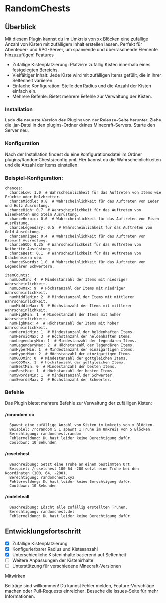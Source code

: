 # RandomChests

## Überblick

Mit diesem Plugin kannst du im Umkreis von xx Blöcken eine zufällige Anzahl von Kisten mit zufälligem Inhalt erstellen lassen. Perfekt für Abenteuer- und RPG-Server, um spannende und überraschende Elemente hinzuzufügen!
Features

-    Zufällige Kistenplatzierung: Platziere zufällig Kisten innerhalb eines festgelegten Bereichs.
-    Vielfältiger Inhalt: Jede Kiste wird mit zufälligen Items gefüllt, die in ihrer Seltenheit variieren.
-    Einfache Konfiguration: Stelle den Radius und die Anzahl der Kisten einfach ein.
-    Mehrere Befehle: Bietet mehrere Befehle zur Verwaltung der Kisten.

### Installation

Lade die neueste Version des Plugins von der Release-Seite herunter.
Ziehe die .jar-Datei in den plugins-Ordner deines Minecraft-Servers.
Starte den Server neu.

### Konfiguration

Nach der Installation findest du eine Konfigurationsdatei im Ordner plugins/RandomChests/config.yml. Hier kannst du die Wahrscheinlichkeiten und die Anzahl der Items einstellen.

### Beispiel-Konfiguration:
```
chances:
  chanceLow: 1.0  # Wahrscheinlichkeit für das Auftreten von Items wie Früchte oder Holzbretter.
  chanceMiddle: 0.8  # Wahrscheinlichkeit für das Auftreten von Leder und Holz Ausrüstung.
  chanceHigh: 0.7  # Wahrscheinlichkeit für das Auftreten von Eisenketten und Stein Ausrüstung.
  chanceHeroic: 0.6  # Wahrscheinlichkeit für das Auftreten von Eisen Ausrüstung.
  chanceLegendary: 0.5  # Wahrscheinlichkeit für das Auftreten von Gold Ausrüstung.
  chanceUnique: 0.4  # Wahrscheinlichkeit für das Auftreten von Diamant Ausrüstung.
  chanceGOD: 0.25  # Wahrscheinlichkeit für das Auftreten von Netherite Ausrüstung.
  chanceBest: 0.1  # Wahrscheinlichkeit für das Auftreten von Dracheneiern usw.
  chanceSwords: 1.0  # Wahrscheinlichkeit für das Auftreten von Legendären Schwertern.

itemCounts:
  numLowMin: 4  # Mindestanzahl der Items mit niedriger Wahrscheinlichkeit.
  numLowMax: 9  # Höchstanzahl der Items mit niedriger Wahrscheinlichkeit.
  numMiddleMin: 2  # Mindestanzahl der Items mit mittlerer Wahrscheinlichkeit.
  numMiddleMax: 5  # Höchstanzahl der Items mit mittlerer Wahrscheinlichkeit.
  numHighMin: 1  # Mindestanzahl der Items mit hoher Wahrscheinlichkeit.
  numHighMax: 4  # Höchstanzahl der Items mit hoher Wahrscheinlichkeit.
  numHeroicMin: 1  # Mindestanzahl der heldenhaften Items.
  numHeroicMax: 3  # Höchstanzahl der heldenhaften Items.
  numLegendaryMin: 1  # Mindestanzahl der legendären Items.
  numLegendaryMax: 2  # Höchstanzahl der legendären Items.
  numHyperMin: 1  # Mindestanzahl der einzigartigen Items.
  numHyperMax: 2  # Höchstanzahl der einzigartigen Items.
  numGODMin: 0  # Mindestanzahl der gottgleichen Items.
  numGODMax: 1  # Höchstanzahl der gottgleichen Items.
  numBestMin: 0  # Mindestanzahl der besten Items.
  numBestMax: 1  # Höchstanzahl der besten Items.
  numSwordsMin: 1  # Mindestanzahl der Schwerter.
  numSwordsMax: 2  # Höchstanzahl der Schwerter.
```

### Befehle

Das Plugin bietet mehrere Befehle zur Verwaltung der zufälligen Kisten:

#### /rcrandom x x
```
  Spawnt eine zufällige Anzahl von Kisten im Umkreis von x Blöcken.
  Beispiel: /rcrandom 5 1 spawnt 1 Truhe im Umkreis von 5 Blöcken.
  Berechtigung: randomchest.random
  Fehlermeldung: Du hast leider keine Berechtigung dafür.
  Cooldown: 10 Sekunden
```

#### /rcsetchest <X> <Y> <Z>
```
  Beschreibung: Setzt eine Truhe an einem bestimmten Ort.
  Beispiel: /rcsetchest 100 64 -200 setzt eine Truhe bei den Koordinaten (100, 64, -200).
  Berechtigung: randomchest.xyz
  Fehlermeldung: Du hast leider keine Berechtigung dafür.
  Cooldown: 10 Sekunden
```

#### /rcdeleteall
```
  Beschreibung: Löscht alle zufällig erstellten Truhen.
  Berechtigung: randomchest.del
  Fehlermeldung: Du hast leider keine Berechtigung dafür.
```

## Entwicklungsfortschritt
- [x] Zufällige Kistenplatzierung
- [x] Konfigurierbarer Radius und Kistenanzahl
- [x] Unterschiedliche Kisteninhalte basierend auf Seltenheit
- [ ] Weitere Anpassungen der Kisteninhalte
- [ ] Unterstützung für verschiedene Minecraft-Versionen

Mitwirken

Beiträge sind willkommen! Du kannst Fehler melden, Feature-Vorschläge machen oder Pull-Requests einreichen. Besuche die Issues-Seite für mehr Informationen.
